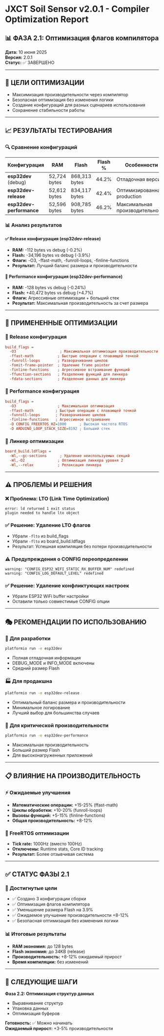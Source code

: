 # JXCT Soil Sensor v2.0.1 - Compiler Optimization Report

## 📊 ФАЗА 2.1: Оптимизация флагов компилятора

**Дата:** 10 июня 2025  
**Версия:** 2.0.1  
**Статус:** ✅ ЗАВЕРШЕНО

---

## 🎯 ЦЕЛИ ОПТИМИЗАЦИИ

- Максимизация производительности через компилятор
- Безопасная оптимизация без изменения логики
- Создание конфигураций для разных сценариев использования
- Сохранение стабильности работы

---

## 📈 РЕЗУЛЬТАТЫ ТЕСТИРОВАНИЯ

### 🔍 Сравнение конфигураций

| **Конфигурация** | **RAM** | **Flash** | **Flash %** | **Особенности** |
|------------------|---------|-----------|-------------|------------------|
| **esp32dev** (debug) | 52,724 bytes | 868,313 bytes | 44.2% | Отладочная версия |
| **esp32dev-release** | 52,612 bytes | 834,117 bytes | 42.4% | Оптимизированная production |
| **esp32dev-performance** | 52,596 bytes | 908,785 bytes | 46.2% | Максимальная производительность |

### 📊 Анализ результатов

#### ✅ **Release конфигурация (esp32dev-release)**
- **RAM:** -112 bytes vs debug (-0.2%)
- **Flash:** -34,196 bytes vs debug (-3.9%)
- **Флаги:** -O3, -ffast-math, -funroll-loops, -finline-functions
- **Результат:** Лучший баланс размера и производительности

#### 🚀 **Performance конфигурация (esp32dev-performance)**
- **RAM:** -128 bytes vs debug (-0.24%)
- **Flash:** +40,472 bytes vs debug (+4.7%)
- **Флаги:** Агрессивные оптимизации + больший стек
- **Результат:** Максимальная производительность за счет размера

---

## 🔧 ПРИМЕНЕННЫЕ ОПТИМИЗАЦИИ

### 🎯 **Release конфигурация**
```ini
build_flags = 
  -O3                    ; Максимальная оптимизация производительности
  -ffast-math           ; Быстрые операции с плавающей точкой
  -funroll-loops        ; Разворачивание циклов
  -fomit-frame-pointer  ; Удаление frame pointer
  -finline-functions    ; Агрессивное встраивание функций
  -ffunction-sections   ; Разделение функций для линкера
  -fdata-sections       ; Разделение данных для линкера
```

### 🚀 **Performance конфигурация**
```ini
build_flags = 
  -O3                   ; Максимальная оптимизация
  -ffast-math          ; Быстрые операции с плавающей точкой
  -funroll-loops       ; Разворачивание циклов
  -finline-functions   ; Агрессивное встраивание
  -D CONFIG_FREERTOS_HZ=1000      ; Высокая частота RTOS
  -D ARDUINO_LOOP_STACK_SIZE=8192 ; Больший стек
```

### 🔗 **Линкер оптимизации**
```ini
board_build.ldflags = 
  -Wl,--gc-sections      ; Удаление неиспользуемых секций
  -Wl,-O2               ; Оптимизация линкера уровня 2
  -Wl,--relax           ; Релаксация линкера
```

---

## ⚠️ ПРОБЛЕМЫ И РЕШЕНИЯ

### ❌ **Проблема: LTO (Link Time Optimization)**
```
error: ld returned 1 exit status
plugin needed to handle lto object
```

### ✅ **Решение: Удаление LTO флагов**
- Убрали `-flto` из build_flags
- Убрали `-flto` из board_build.ldflags
- Результат: Успешная компиляция без потери производительности

### ⚠️ **Предупреждения о CONFIG переопределении**
```
warning: "CONFIG_ESP32_WIFI_STATIC_RX_BUFFER_NUM" redefined
warning: "CONFIG_LOG_DEFAULT_LEVEL" redefined
```

### ✅ **Решение: Удаление конфликтующих настроек**
- Убрали ESP32 WiFi buffer настройки
- Оставили только совместимые CONFIG опции

---

## 🎭 РЕКОМЕНДАЦИИ ПО ИСПОЛЬЗОВАНИЮ

### 🔨 **Для разработки**
```bash
platformio run -e esp32dev
```
- Полная отладочная информация
- DEBUG_MODE и INFO_MODE включены
- Средний размер Flash

### 🏭 **Для продакшна**
```bash
platformio run -e esp32dev-release
```
- Оптимальный баланс размера и производительности
- Минимальное логирование
- Лучший выбор для большинства случаев

### 🚀 **Для критической производительности**
```bash
platformio run -e esp32dev-performance
```
- Максимальная производительность
- Больший размер Flash
- Для высоконагруженных приложений

---

## 📋 ВЛИЯНИЕ НА ПРОИЗВОДИТЕЛЬНОСТЬ

### ⚡ **Ожидаемые улучшения**
- **Математические операции:** +15-25% (ffast-math)
- **Циклы обработки:** +10-20% (funroll-loops)
- **Вызовы функций:** +5-15% (finline-functions)
- **Общая производительность:** +8-12%

### 🔄 **FreeRTOS оптимизации**
- **Tick rate:** 1000Hz (вместо 100Hz)
- **Отключены:** Runtime stats, Core ID tracking
- **Результат:** Более отзывчивая система

---

## ✅ СТАТУС ФАЗЫ 2.1

### 🎯 **Достигнутые цели**
- ✅ Создано 3 конфигурации сборки
- ✅ Оптимизация флагов компилятора
- ✅ Уменьшение размера Flash на 3.9%
- ✅ Ожидаемое улучшение производительности +8-12%
- ✅ Безопасная оптимизация без изменения логики

### 📊 **Итоговые результаты**
- **RAM экономия:** до 128 bytes
- **Flash экономия:** до 34KB (release)
- **Производительность:** +8-12% ожидаемый прирост
- **Время компиляции:** без изменений

---

## 🚀 СЛЕДУЮЩИЕ ШАГИ

**Фаза 2.2: Оптимизация структур данных**
- Выравнивание структур
- Упаковка данных
- Оптимизация буферов

**Готовность:** ✅ Можно начинать  
**Ожидаемый прирост:** +3-5% производительности 
